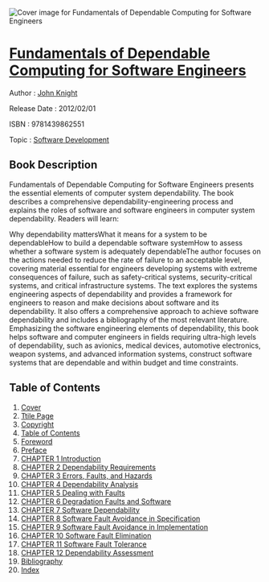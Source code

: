 ![Cover image for Fundamentals of Dependable Computing for Software Engineers](https://imgdetail.ebookreading.net/cover/cover/software_development/EB9781439862551.jpg)

[Fundamentals of Dependable Computing for Software Engineers](https://ebookreading.net/view/book/Fundamentals+of+Dependable+Computing+for+Software+Engineers-EB9781439862551_1.html "Fundamentals of Dependable Computing for Software Engineers")
====================================================================================================================

Author : [John Knight](https://ebookreading.net/search/author/John+Knight)

Release Date : 2012/02/01

ISBN : 9781439862551

Topic : [Software Development](https://ebookreading.net/search/category/software-development)

Book Description
-----------------

Fundamentals of Dependable Computing for Software Engineers presents the essential elements of computer system dependability. The book describes a comprehensive dependability-engineering process and explains the roles of software and software engineers in computer system dependability. 
Readers will learn:
 
Why dependability mattersWhat it means for a system to be dependableHow to build a dependable software systemHow to assess whether a software system is adequately dependableThe author focuses on the actions needed to reduce the rate of failure to an acceptable level, covering material essential for engineers developing systems with extreme consequences of failure, such as safety-critical systems, security-critical systems, and critical infrastructure systems. The text explores the systems engineering aspects of dependability and provides a framework for engineers to reason and make decisions about software and its dependability. It also offers a comprehensive approach to achieve software dependability and includes a bibliography of the most relevant literature.
Emphasizing the software engineering elements of dependability, this book helps software and computer engineers in fields requiring ultra-high levels of dependability, such as avionics, medical devices, automotive electronics, weapon systems, and advanced information systems, construct software systems that are dependable and within budget and time constraints.
              
Table of Contents
-----------------

1. [Cover](https://ebookreading.net/view/book/Fundamentals+of+Dependable+Computing+for+Software+Engineers-EB9781439862551_1.html)
1. [Ttile Page](https://ebookreading.net/view/book/Fundamentals+of+Dependable+Computing+for+Software+Engineers-EB9781439862551_3.html)
1. [Copyright](https://ebookreading.net/view/book/Fundamentals+of+Dependable+Computing+for+Software+Engineers-EB9781439862551_4.html)
1. [Table of Contents](https://ebookreading.net/view/book/Fundamentals+of+Dependable+Computing+for+Software+Engineers-EB9781439862551_5.html)
1. [Foreword](https://ebookreading.net/view/book/Fundamentals+of+Dependable+Computing+for+Software+Engineers-EB9781439862551_6.html)
1. [Preface](https://ebookreading.net/view/book/Fundamentals+of+Dependable+Computing+for+Software+Engineers-EB9781439862551_7.html)
1. [CHAPTER 1 Introduction](https://ebookreading.net/view/book/Fundamentals+of+Dependable+Computing+for+Software+Engineers-EB9781439862551_8.html)
1. [CHAPTER 2 Dependability Requirements](https://ebookreading.net/view/book/Fundamentals+of+Dependable+Computing+for+Software+Engineers-EB9781439862551_9.html)
1. [CHAPTER 3 Errors, Faults, and Hazards](https://ebookreading.net/view/book/Fundamentals+of+Dependable+Computing+for+Software+Engineers-EB9781439862551_10.html)
1. [CHAPTER 4 Dependability Analysis](https://ebookreading.net/view/book/Fundamentals+of+Dependable+Computing+for+Software+Engineers-EB9781439862551_11.html)
1. [CHAPTER 5 Dealing with Faults](https://ebookreading.net/view/book/Fundamentals+of+Dependable+Computing+for+Software+Engineers-EB9781439862551_12.html)
1. [CHAPTER 6 Degradation Faults and Software](https://ebookreading.net/view/book/Fundamentals+of+Dependable+Computing+for+Software+Engineers-EB9781439862551_13.html)
1. [CHAPTER 7 Software Dependability](https://ebookreading.net/view/book/Fundamentals+of+Dependable+Computing+for+Software+Engineers-EB9781439862551_14.html)
1. [CHAPTER 8 Software Fault Avoidance in Specification](https://ebookreading.net/view/book/Fundamentals+of+Dependable+Computing+for+Software+Engineers-EB9781439862551_15.html)
1. [CHAPTER 9 Software Fault Avoidance in Implementation](https://ebookreading.net/view/book/Fundamentals+of+Dependable+Computing+for+Software+Engineers-EB9781439862551_16.html)
1. [CHAPTER 10 Software Fault Elimination](https://ebookreading.net/view/book/Fundamentals+of+Dependable+Computing+for+Software+Engineers-EB9781439862551_17.html)
1. [CHAPTER 11 Software Fault Tolerance](https://ebookreading.net/view/book/Fundamentals+of+Dependable+Computing+for+Software+Engineers-EB9781439862551_18.html)
1. [CHAPTER 12 Dependability Assessment](https://ebookreading.net/view/book/Fundamentals+of+Dependable+Computing+for+Software+Engineers-EB9781439862551_19.html)
1. [Bibliography](https://ebookreading.net/view/book/Fundamentals+of+Dependable+Computing+for+Software+Engineers-EB9781439862551_20.html)
1. [Index](https://ebookreading.net/view/book/Fundamentals+of+Dependable+Computing+for+Software+Engineers-EB9781439862551_21.html)
